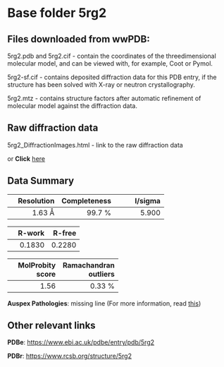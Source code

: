 # Base folder 5rg2

## Files downloaded from wwPDB:

5rg2.pdb and 5rg2.cif - contain the coordinates of the threedimensional molecular model, and can be viewed with, for example, Coot or Pymol.

5rg2-sf.cif - contains deposited diffraction data for this PDB entry, if the structure has been solved with X-ray or neutron crystallography.

5rg2.mtz - contains structure factors after automatic refinement of molecular model against the diffraction data.

## Raw diffraction data

5rg2_DiffractionImages.html - link to the raw diffraction data 

or **Click** [here](https://zenodo.org/record/3731108) 

## Data Summary
|   | Resolution | Completeness| I/sigma |
|---|-------------:|----------------:|--------------:|
|   |1.63 Å|99.7  %|<img width=50/>5.900|

|   | **R-work**| **R-free**   
|---|-------------:|----------------:|           
||  0.1830|  0.2280|

|   |**MolProbity<br>score**| **Ramachandran<br>outliers** 
|---|-------------:|----------------:|
||  1.56|  0.33 %|

**Auspex Pathologies**: missing line (For more information, read [this](https://github.com/thorn-lab/coronavirus_structural_task_force/blob/master/pdb/3c_like_proteinase/SARS-CoV-2/5rg2/validation/auspex/5rg2_auspex_comments.txt))

 



## Other relevant links 
**PDBe**:  https://www.ebi.ac.uk/pdbe/entry/pdb/5rg2
 
**PDBr**: https://www.rcsb.org/structure/5rg2 

